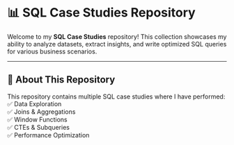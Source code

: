 # 📊 SQL Case Studies Repository  

Welcome to my **SQL Case Studies** repository! This collection showcases my ability to analyze datasets, extract insights, and write optimized SQL queries for various business scenarios.  

---

## 📌 **About This Repository**  
This repository contains multiple SQL case studies where I have performed:  
✅ Data Exploration  
✅ Joins & Aggregations  
✅ Window Functions  
✅ CTEs & Subqueries  
✅ Performance Optimization  


